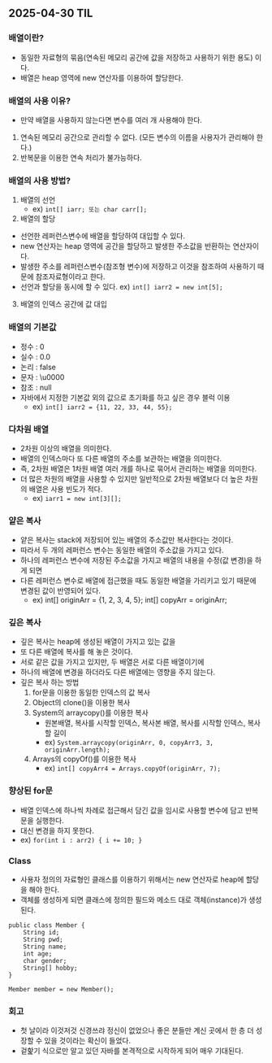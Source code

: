 ## 2025-04-30 TIL

### 배열이란?
- 동일한 자료형의 묶음(연속된 메모리 공간에 값을 저장하고 사용하기 위한 용도) 이다.
- 배열은 heap 영역에 new 연산자를 이용하여 할당한다.

### 배열의 사용 이유?
- 만약 배열을 사용하지 않는다면 변수를 여러 개 사용해야 한다.
1. 연속된 메모리 공간으로 관리할 수 없다. (모든 변수의 이름을 사용자가 관리해야 한다.)
2. 반복문을 이용한 연속 처리가 불가능하다.

### 배열의 사용 방법?
1. 배열의 선언
   - ex) ```int[] iarr; 또는 char carr[];```
2. 배열의 할당
- 선언한 레퍼런스변수에 배열을 할당하여 대입할 수 있다.
- new 연산자는 heap 영역에 공간을 할당하고 발생한 주소값을 반환하는 연산자이다.
- 발생한 주소를 레퍼런스변수(참조형 변수)에 저장하고 이것을 참조하여 사용하기 때문에 참조자료형이라고 한다.
- 선언과 할당을 동시에 할 수 있다. ex) ```int[] iarr2 = new int[5]; ```
3. 배열의 인덱스 공간에 값 대입

### 배열의 기본값
- 정수 : 0
- 실수 : 0.0
- 논리 : false
- 문자 : \u0000
- 참조 : null
- 자바에서 지정한 기본값 외의 값으로 초기화를 하고 싶은 경우 블럭 이용 
  - ex) ```int[] iarr2 = {11, 22, 33, 44, 55};```

### 다차원 배열
- 2차원 이상의 배열을 의미한다. 
- 배열의 인덱스마다 또 다른 배열의 주소를 보관하는 배열을 의미한다.
- 즉, 2차원 배열은 1차원 배열 여러 개를 하나로 묶어서 관리하는 배열을 의미한다.
- 더 많은 차원의 배열을 사용할 수 있지만 일반적으로 2차원 배열보다 더 높은 차원의 배열은 사용 빈도가 적다.
  - ex) ```iarr1 = new int[3][];```

### 얕은 복사
- 얕은 복사는 stack에 저장되어 있는 배열의 주소값만 복사한다는 것이다.
- 따라서 두 개의 레퍼런스 변수는 동일한 배열의 주소값을 가지고 있다.
- 하나의 레퍼런스 변수에 저장된 주소값을 가지고 배열의 내용을 수정(값 변경)을 하게 되면
- 다른 레퍼런스 변수로 배열에 접근했을 때도 동일한 배열을 가리키고 있기 때문에 변경된 값이 반영되어 있다.
    - ex) int[] originArr = {1, 2, 3, 4, 5};
          int[] copyArr = originArr;
  
### 깊은 복사
- 깊은 복사는 heap에 생성된 배열이 가지고 있는 값을
- 또 다른 배열에 복사를 해 놓은 것이다.
- 서로 같은 값을 가지고 있지만, 두 배열은 서로 다른 배열이기에
- 하나의 배열에 변경을 하더라도 다른 배열에는 영향을 주지 않는다.
- 깊은 복사 하는 방법
  1. for문을 이용한 동일한 인덱스의 값 복사
  2. Object의 clone()을 이용한 복사
  3. System의 arraycopy()를 이용한 복사
     - 원본배열, 복사를 시작할 인덱스, 복사본 배열, 복사를 시작할 인덱스, 복사할 길이
     - ex) ```System.arraycopy(originArr, 0, copyArr3, 3, originArr.length);```
  4. Arrays의 copyOf()를 이용한 복사
     - ex) ```int[] copyArr4 = Arrays.copyOf(originArr, 7);```

### 향상된 for문
- 배열 인덱스에 하나씩 차례로 접근해서 담긴 값을 임시로 사용할 변수에 담고 반복문을 실행한다.
- 대신 변경을 하지 못한다. 
- ex) ```for(int i : arr2) { i += 10; }```

### Class
- 사용자 정의의 자료형인 클래스를 이용하기 위해서는 new 연산자로 heap에 할당을 해야 한다.
- 객체를 생성하게 되면 클래스에 정의한 필드와 메소드 대로 객체(instance)가 생성된다.
```
public class Member {
    String id;
    String pwd;
    String name;
    int age;
    char gender;
    String[] hobby;
}

Member member = new Member();
```



### 회고
- 첫 날이라 이것저것 신경쓰랴 정신이 없었으나 좋은 분들만 계신 곳에서 한 층 더 성장할 수 있을 것이라는 확신이 들었다. 
- 겉핥기 식으로만 알고 있던 자바를 본격적으로 시작하게 되어 매우 기대된다.